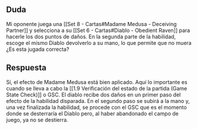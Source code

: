 ## Duda
Mi oponente juega una [[Set 8 - Cartas#Madame Medusa - Deceiving Partner]] y selecciona a su [[Set 6 - Cartas#Diablo - Obedient Raven]] para hacerle los dos puntos de daños. En la segunda parte de la habilidad, escoge el mismo Diablo devolverlo a su mano, lo que permite que no muera ¿Es esta jugada correcta?
## Respuesta
Sí, el efecto de Madame Medusa está bien aplicado. Aquí lo importante es cuando se lleva a cabo la [[1.9 Verificación del estado de la partida (Game State Check)]] o GSC. El diablo recibe dos daños en un primer paso del efecto de la habilidad disparada. En el segundo paso se subirá a la mano y, una vez finalizada la habilidad, se procede con el GSC que es el momento donde se desterraría el Diablo pero, al haber abandonado el campo de juego, ya no se destierra.